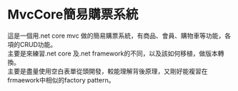 # MvcCore簡易購票系統</br>
這是一個用.net core mvc 做的簡易購票系統，有商品、會員、購物車等功能，各項的CRUD功能。</br>
主要是來練習.net core 及.net framework的不同，以及該如何移植，做版本轉換。</br>
主要是盡量使用空白表單從頭開發，較能理解背後原理，又剛好能複習在frmaework中相似的factory pattern。</br>

